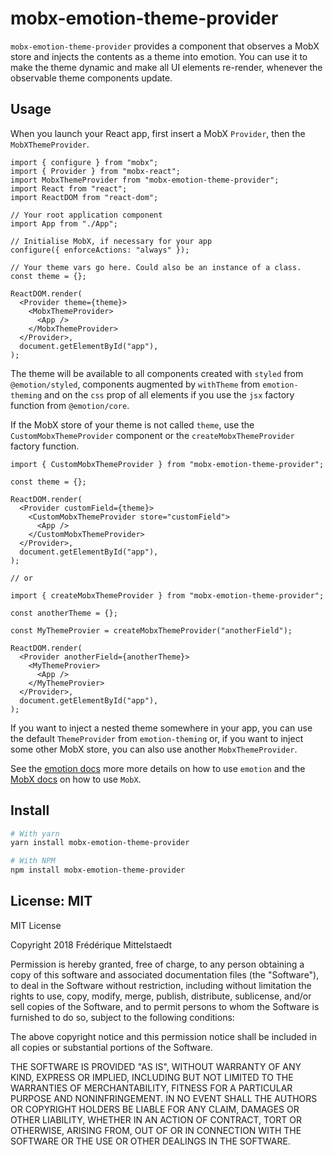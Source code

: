 # mobx-emotion-theme-provider

`mobx-emotion-theme-provider` provides a component that observes a MobX store and injects the contents as a theme into emotion. You can use it to make the theme dynamic and make all UI elements re-render, whenever the observable theme components update.

## Usage

When you launch your React app, first insert a MobX `Provider`, then the `MobXThemeProvider`.

```tsx
import { configure } from "mobx";
import { Provider } from "mobx-react";
import MobxThemeProvider from "mobx-emotion-theme-provider";
import React from "react";
import ReactDOM from "react-dom";

// Your root application component
import App from "./App";

// Initialise MobX, if necessary for your app
configure({ enforceActions: "always" });

// Your theme vars go here. Could also be an instance of a class.
const theme = {};

ReactDOM.render(
  <Provider theme={theme}>
    <MobxThemeProvider>
      <App />
    </MobxThemeProvider>
  </Provider>,
  document.getElementById("app"),
);
```

The theme will be available to all components created with `styled` from `@emotion/styled`, components augmented by `withTheme` from `emotion-theming` and on the `css` prop of all elements if you use the `jsx` factory function from `@emotion/core`.

If the MobX store of your theme is not called `theme`, use the `CustomMobxThemeProvider` component or the `createMobxThemeProvider` factory function.

```tsx
import { CustomMobxThemeProvider } from "mobx-emotion-theme-provider";

const theme = {};

ReactDOM.render(
  <Provider customField={theme}>
    <CustomMobxThemeProvider store="customField">
      <App />
    </CustomMobxThemeProvider>
  </Provider>,
  document.getElementById("app"),
);

// or

import { createMobxThemeProvider } from "mobx-emotion-theme-provider";

const anotherTheme = {};

const MyThemeProvier = createMobxThemeProvider("anotherField");

ReactDOM.render(
  <Provider anotherField={anotherTheme}>
    <MyThemeProvier>
      <App />
    </MyThemeProvier>
  </Provider>,
  document.getElementById("app"),
);
```

If you want to inject a nested theme somewhere in your app, you can use the default `ThemeProvider` from `emotion-theming` or, if you want to inject some other MobX store, you can also use another `MobxThemeProvider`.

See the [emotion docs](https://emotion.sh) more more details on how to use `emotion` and the [MobX docs](https://mobx.js.org) on how to use `MobX`.

## Install

```sh
# With yarn
yarn install mobx-emotion-theme-provider

# With NPM
npm install mobx-emotion-theme-provider
```

## License: MIT

MIT License

Copyright 2018 Frédérique Mittelstaedt

Permission is hereby granted, free of charge, to any person obtaining a copy of this software and associated documentation files (the "Software"), to deal in the Software without restriction, including without limitation the rights to use, copy, modify, merge, publish, distribute, sublicense, and/or sell copies of the Software, and to permit persons to whom the Software is furnished to do so, subject to the following conditions:

The above copyright notice and this permission notice shall be included in all copies or substantial portions of the Software.

THE SOFTWARE IS PROVIDED "AS IS", WITHOUT WARRANTY OF ANY KIND, EXPRESS OR IMPLIED, INCLUDING BUT NOT LIMITED TO THE WARRANTIES OF MERCHANTABILITY, FITNESS FOR A PARTICULAR PURPOSE AND NONINFRINGEMENT. IN NO EVENT SHALL THE AUTHORS OR COPYRIGHT HOLDERS BE LIABLE FOR ANY CLAIM, DAMAGES OR OTHER LIABILITY, WHETHER IN AN ACTION OF CONTRACT, TORT OR OTHERWISE, ARISING FROM, OUT OF OR IN CONNECTION WITH THE SOFTWARE OR THE USE OR OTHER DEALINGS IN THE SOFTWARE.
